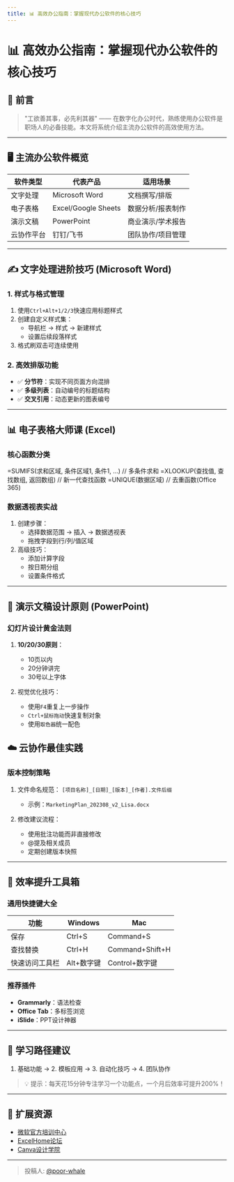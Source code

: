 ```yaml
---
title: 📊 高效办公指南：掌握现代办公软件的核心技巧
---
```


# 📊 高效办公指南：掌握现代办公软件的核心技巧

## 📌 前言
> "工欲善其事，必先利其器" —— 在数字化办公时代，熟练使用办公软件是职场人的必备技能。本文将系统介绍主流办公软件的高效使用方法。

---

## 🖥️ 主流办公软件概览
| 软件类型       | 代表产品          | 适用场景                 |
|----------------|-------------------|--------------------------|
| 文字处理       | Microsoft Word    | 文档撰写/排版            |
| 电子表格       | Excel/Google Sheets | 数据分析/报表制作       |
| 演示文稿       | PowerPoint        | 商业演示/学术报告        |
| 云协作平台     | 钉钉/飞书         | 团队协作/项目管理        |

---

## ✍️ 文字处理进阶技巧 (Microsoft Word)

### 1. 样式与格式管理
1. 使用`Ctrl+Alt+1/2/3`快速应用标题样式
2. 创建自定义样式集：
   - 导航栏 → 样式 → 新建样式
   - 设置后续段落样式
3. 格式刷双击可连续使用

### 2. 高效排版功能
- ✅ **分节符**：实现不同页面方向混排
- ✅ **多级列表**：自动编号的标题结构
- ✅ **交叉引用**：动态更新的图表编号



---

## 📊 电子表格大师课 (Excel)

### 核心函数分类

=SUMIFS(求和区域, 条件区域1, 条件1, ...)  // 多条件求和
=XLOOKUP(查找值, 查找数组, 返回数组)    // 新一代查找函数
=UNIQUE(数据区域)                     // 去重函数(Office 365)


### 数据透视表实战
1. 创建步骤：
   - 选择数据范围 → 插入 → 数据透视表
   - 拖拽字段到行/列/值区域
2. 高级技巧：
   - 添加计算字段
   - 按日期分组
   - 设置条件格式

---

## 🎨 演示文稿设计原则 (PowerPoint)

### 幻灯片设计黄金法则
1. **10/20/30原则**：
   - 10页以内
   - 20分钟讲完
   - 30号以上字体

2. 视觉优化技巧：
   - 使用`F4`重复上一步操作
   - `Ctrl+鼠标拖动`快速复制对象
   - 使用`取色器`统一配色




## ☁️ 云协作最佳实践

### 版本控制策略
1. 文件命名规范：
   `[项目名称]_[日期]_[版本]_[作者].文件后缀`
   - 示例：`MarketingPlan_202308_v2_Lisa.docx`

2. 修改建议流程：
   - 使用批注功能而非直接修改
   - @提及相关成员
   - 定期创建版本快照

---

## 🚀 效率提升工具箱

### 通用快捷键大全
| 功能               | Windows          | Mac             |
|--------------------|------------------|-----------------|
| 保存               | Ctrl+S           | Command+S       |
| 查找替换           | Ctrl+H           | Command+Shift+H |
| 快速访问工具栏      | Alt+数字键       | Control+数字键  |

### 推荐插件
- **Grammarly**：语法检查
- **Office Tab**：多标签浏览
- **iSlide**：PPT设计神器

---

## 📆 学习路径建议
1. 基础功能 → 2. 模板应用 → 3. 自动化技巧 → 4. 团队协作

> 💡 提示：每天花15分钟专注学习一个功能点，一个月后效率可提升200%！

---

## 🔗 扩展资源
- [微软官方培训中心](https://learn.microsoft.com)
- [ExcelHome论坛](https://www.excelhome.net)
- [Canva设计学院](https://www.canva.com/learn/)

---

> 投稿人: [@poor-whale](https://github.com/poor-whale)
